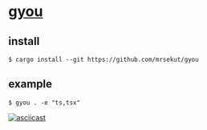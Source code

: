 # [gyou](https://scrapbox.io/mrsekut-p/gyou)

## install

```
$ cargo install --git https://github.com/mrsekut/gyou
```

## example

```
$ gyou . -e "ts,tsx"
```

[![asciicast](https://asciinema.org/a/gMPKzvWjHM7IGRfkh3JqLfwwn.svg)](https://asciinema.org/a/gMPKzvWjHM7IGRfkh3JqLfwwn)
